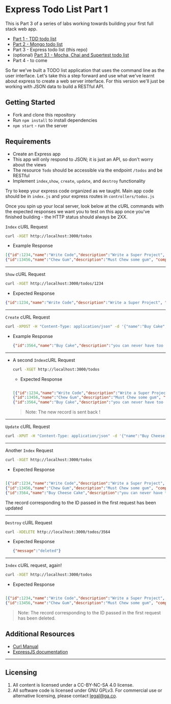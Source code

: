 # Express Todo List Part 1

This is Part 3 of a series of labs working towards building your first full stack web app. 

- [Part 1 - TDD todo list](https://github.com/wdi-sg/tdd-todo-list)
- [Part 2 - Mongo todo list](https://github.com/wdi-sg/mongo-todo-list)
- Part 3 - Express todo list (this repo)
- (optional) [Part 3.1 - Mocha, Chai and Supertest todo list](https://github.com/wdi-sg/mocha-todo-list)
- Part 4 - to come

So far we've built a TODO list application that uses the command line as the user interface. Let's take this a step forward and use what we've learnt about express to create a web server interface. For this version we'll just be working with JSON data to build a RESTful API.

## Getting Started

* Fork and clone this repository
* Run `npm install` to install dependencies
* `npm start` - run the server


## Requirements

- Create an Express app
- This app will only respond to JSON; it is just an API, so don't worry about the views
- The resource `Todo` should be accessible via the endpoint `/todos` and be RESTful
- Implement `index`,`show`, `create`, `update`, and `destroy` functionality

Try to keep your express code organized as we taught. Main app code should be in `index.js` and your express routes in `controllers/todos.js`

Once you spin up your local server, look below at the cURL commands with the expected responses we want you to test on this app once you've finished building - the HTTP status should always be 2XX.

`Index` cURL Request

```bash
curl -XGET http://localhost:3000/todos

```

  - Example Response
  ```json
  [{"id":1234,"name":"Write Code","description":"Write a Super Project", "completed":"false"},
  {"id":13456,"name":"Chew Gum","description":"Must Chew some gum", "completed":"true"}]
  ```
---

`Show` cURL Request

```bash
curl -XGET http://localhost:3000/todos/1234

```

  - Expected Response
  ```json
  {"id":1234,"name":"Write Code","description":"Write a Super Project", "completed":"false"}
  ```
---

`Create` cURL Request

```bash
curl -XPOST -H "Content-Type: application/json" -d '{"name":"Buy Cake","description":"you can never have too much"}' http://localhost:3000/todos

```

  - Example Response
    ```json
    {"id":3564,"name":"Buy Cake","description":"you can never have too much", "completed":"false"}
    ```

---


- A second `Index`cURL Request

  ```bash
  curl -XGET http://localhost:3000/todos
  ```

  - Expected Response

  ```json

  [{"id":1234,"name":"Write Code","description":"Write a Super Project", "completed":"false"},
  {"id":13456,"name":"Chew Gum","description":"Must Chew some gum", "completed":"true"},
  {"id":3564,"name":"Buy Cake","description":"you can never have too much", "completed":"false"}]
  ```
  > Note: The new record is sent back !

---

`Update` cURL Request

```bash
curl -XPUT -H "Content-Type: application/json" -d '{"name":"Buy Cheese Cake"}' http://localhost:3000/todos/3564
```

---

Another `Index` Request

```bash
curl -XGET http://localhost:3000/todos
```

  - Expected Response

  ```json

  [{"id":1234,"name":"Write Code","description":"Write a Super Project", "completed":"false"},
  {"id":13456,"name":"Chew Gum","description":"Must Chew some gum", "completed":"true"},
  {"id":3564,"name":"Buy Cheese Cake","description":"you can never have too much", "completed":"false"}]
  ```
  The record corresponding to the ID passed in the first request has been updated

---

`Destroy` cURL Request

```bash
curl -XDELETE http://localhost:3000/todos/3564
```

  - Expected Response
    ```json
    {"message":"deleted"}
    ```

---

`Index` cURL request, again!

```bash
curl -XGET http://localhost:3000/todos
```

 - Expected Response

  ```json

  [{"id":1234,"name":"Write Code","description":"Write a Super Project", "completed":"false"},
  {"id":13456,"name":"Chew Gum","description":"Must Chew some gum", "completed":"true"}]
  ```

> Note: The record corresponding to the ID passed in the first request has been deleted.


## Additional Resources

- [Curl Manual](http://curl.haxx.se/docs/manual.html)
- [ExpressJS documentation](http://expressjs.com/4x/api.html)

---

## Licensing
1. All content is licensed under a CC-BY-NC-SA 4.0 license.
2. All software code is licensed under GNU GPLv3. For commercial use or alternative licensing, please contact legal@ga.co.
